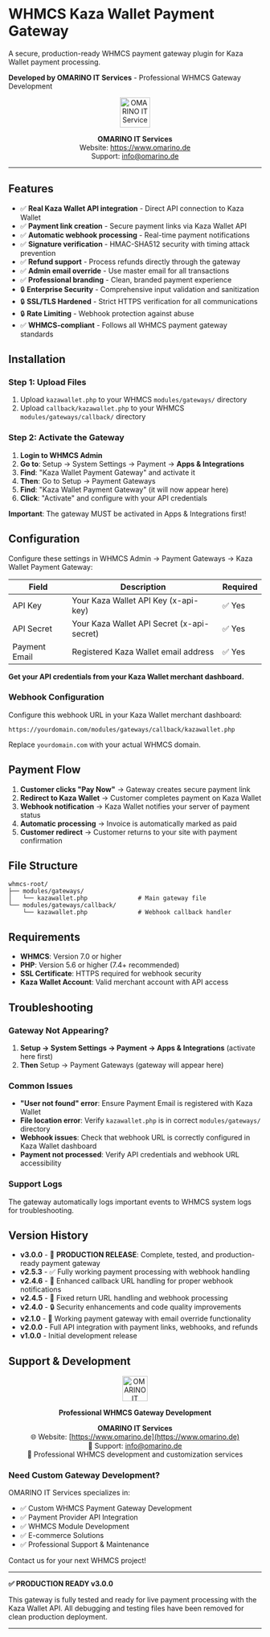 # WHMCS Kaza Wallet Payment Gateway

A secure, production-ready WHMCS payment gateway plugin for Kaza Wallet payment processing.

**Developed by OMARINO IT Services** - Professional WHMCS Gateway Development

<div align="center">
  <img src="https://www.omarino.de/wp-content/uploads/2024/01/LOGO.png" alt="OMARINO IT Services" height="60">
  <p><strong>OMARINO IT Services</strong><br>
  Website: <a href="https://www.omarino.de">https://www.omarino.de</a><br>
  Support: <a href="mailto:info@omarino.de">info@omarino.de</a></p>
</div>

---

## Features

- ✅ **Real Kaza Wallet API integration** - Direct API connection to Kaza Wallet
- ✅ **Payment link creation** - Secure payment links via Kaza Wallet API
- ✅ **Automatic webhook processing** - Real-time payment notifications
- ✅ **Signature verification** - HMAC-SHA512 security with timing attack prevention
- ✅ **Refund support** - Process refunds directly through the gateway
- ✅ **Admin email override** - Use master email for all transactions
- ✅ **Professional branding** - Clean, branded payment experience
- 🔒 **Enterprise Security** - Comprehensive input validation and sanitization
- 🔒 **SSL/TLS Hardened** - Strict HTTPS verification for all communications
- 🔒 **Rate Limiting** - Webhook protection against abuse
- ✅ **WHMCS-compliant** - Follows all WHMCS payment gateway standards

## Installation

### Step 1: Upload Files
1. Upload `kazawallet.php` to your WHMCS `modules/gateways/` directory
2. Upload `callback/kazawallet.php` to your WHMCS `modules/gateways/callback/` directory

### Step 2: Activate the Gateway
1. **Login to WHMCS Admin**
2. **Go to**: Setup → System Settings → Payment → **Apps & Integrations**
3. **Find**: "Kaza Wallet Payment Gateway" and activate it
4. **Then**: Go to Setup → Payment Gateways 
5. **Find**: "Kaza Wallet Payment Gateway" (it will now appear here)
6. **Click**: "Activate" and configure with your API credentials

**Important**: The gateway MUST be activated in Apps & Integrations first!

## Configuration

Configure these settings in WHMCS Admin → Payment Gateways → Kaza Wallet Payment Gateway:

| Field | Description | Required |
|-------|-------------|----------|
| API Key | Your Kaza Wallet API Key (x-api-key) | ✅ Yes |
| API Secret | Your Kaza Wallet API Secret (x-api-secret) | ✅ Yes |
| Payment Email | Registered Kaza Wallet email address | ✅ Yes |

**Get your API credentials from your Kaza Wallet merchant dashboard.**

### Webhook Configuration

Configure this webhook URL in your Kaza Wallet merchant dashboard:
```
https://yourdomain.com/modules/gateways/callback/kazawallet.php
```
Replace `yourdomain.com` with your actual WHMCS domain.

## Payment Flow

1. **Customer clicks "Pay Now"** → Gateway creates secure payment link
2. **Redirect to Kaza Wallet** → Customer completes payment on Kaza Wallet
3. **Webhook notification** → Kaza Wallet notifies your server of payment status
4. **Automatic processing** → Invoice is automatically marked as paid
5. **Customer redirect** → Customer returns to your site with payment confirmation

## File Structure

```
whmcs-root/
├── modules/gateways/
│   └── kazawallet.php              # Main gateway file
└── modules/gateways/callback/
    └── kazawallet.php              # Webhook callback handler
```

## Requirements

- **WHMCS**: Version 7.0 or higher
- **PHP**: Version 5.6 or higher (7.4+ recommended)
- **SSL Certificate**: HTTPS required for webhook security
- **Kaza Wallet Account**: Valid merchant account with API access

## Troubleshooting

### Gateway Not Appearing?
1. **Setup → System Settings → Payment → Apps & Integrations** (activate here first)
2. **Then** Setup → Payment Gateways (gateway will appear here)

### Common Issues
- **"User not found" error**: Ensure Payment Email is registered with Kaza Wallet
- **File location error**: Verify `kazawallet.php` is in correct `modules/gateways/` directory
- **Webhook issues**: Check that webhook URL is correctly configured in Kaza Wallet dashboard
- **Payment not processed**: Verify API credentials and webhook URL accessibility

### Support Logs
The gateway automatically logs important events to WHMCS system logs for troubleshooting.

## Version History

- **v3.0.0** - 🎉 **PRODUCTION RELEASE**: Complete, tested, and production-ready payment gateway
- **v2.5.3** - ✅ Fully working payment processing with webhook handling  
- **v2.4.6** - 🔧 Enhanced callback URL handling for proper webhook notifications
- **v2.4.5** - 🔄 Fixed return URL handling and webhook processing
- **v2.4.0** - 🔒 Security enhancements and code quality improvements
- **v2.1.0** - 🎉 Working payment gateway with email override functionality
- **v2.0.0** - Full API integration with payment links, webhooks, and refunds
- **v1.0.0** - Initial development release

## Support & Development

<div align="center">
  <img src="https://www.omarino.de/wp-content/uploads/2024/01/LOGO.png" alt="OMARINO IT Services" height="50">
  
  **Professional WHMCS Gateway Development**
  
  **OMARINO IT Services**  
  🌐 Website: [https://www.omarino.de](https://www.omarino.de)  
  📧 Support: [info@omarino.de](mailto:info@omarino.de)  
  💬 Professional WHMCS development and customization services  
</div>

### Need Custom Gateway Development?

OMARINO IT Services specializes in:
- ✅ Custom WHMCS Payment Gateway Development
- ✅ Payment Provider API Integration
- ✅ WHMCS Module Development
- ✅ E-commerce Solutions
- ✅ Professional Support & Maintenance

Contact us for your next WHMCS project!

---

**✅ PRODUCTION READY v3.0.0**

This gateway is fully tested and ready for live payment processing with the Kaza Wallet API. All debugging and testing files have been removed for clean production deployment.

---
